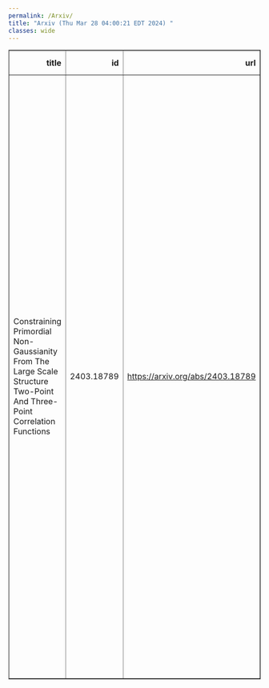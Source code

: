 ```yaml
---
permalink: /Arxiv/
title: "Arxiv (Thu Mar 28 04:00:21 EDT 2024) "
classes: wide
---
```

<table border="1" class="dataframe">
  <thead>
    <tr style="text-align: right;">
      <th>title</th>
      <th>id</th>
      <th>url</th>
      <th>authors</th>
      <th>Local Authors</th>
    </tr>
  </thead>
  <tbody>
    <tr>
      <td>Constraining Primordial Non-Gaussianity From The Large Scale Structure   Two-Point And Three-Point Correlation Functions</td>
      <td>2403.18789</td>
      <td><a href="https://arxiv.org/abs/2403.18789" target="_blank">https://arxiv.org/abs/2403.18789</a></td>
      <td>Z. Brown, R. Demina, A. G. Adame, S. Avila, E. Chaussidon, S. Yuan, V. Gonzalez-Perez, J. García-Bellido, J. Aguilar, S. Ahlen, R. Blum, D. Brooks, T. Claybaugh, S. Cole, A. De La Macorra, B. Dey, P. Doel, K. Fanning, J. E. Forero-Romero, E. Gaztañaga, S. Gontcho A Gontcho, K. Honscheid, C. Howlett, S. Juneau, R. Kehoe, T. Kisner, M. Landriau, L. Le Guillou, M. Manera, R. Miquel, E. Mueller, A. Muñoz-Gutièrrez, A. D. Myers, J. Nie, G. Niz, N. Palanque-Delabrouille, C. Poppett, M. Rezaie, G. Rossi, E. Sanchez, E. Schlafly, D. Schlegel, M. Schubnell, J. H. Silber, D. Sprayberry, G. Tarlé, M. Vargas-Magaña, B. A. Weaver, Z. Zhou, H. Zou</td>
      <td>Kevin Fanning, Klaus Honscheid</td>
    </tr>
  </tbody>
</table>